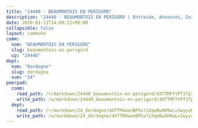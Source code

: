 ```yaml
---
title: "24440 - BEAUMONTOIS EN PERIGORD"
description: "24440 - BEAUMONTOIS EN PERIGORD | Entraide, Annonces, Initiatives"
date: 2020-01-11T14:09:21+09:00
collapsible: false
layout: commune
comm:
  nom: "BEAUMONTOIS EN PERIGORD"
  slug: beaumontois-en-perigord
  cp: "24440"
dept:
  nom: "Dordogne"
  slug: dordogne
  num: "24"
peerpad:
  comm:
    read_path: /r/markdown/24440_beaumontois-en-perigord/4XTTMFYtPf37p3enN8SLTRQbeadjd2tx92fC94A7r5FD2Lvy6
    write_path: /w/markdown/24440_beaumontois-en-perigord/4XTTMFYtPf37p3enN8SLTRQbeadjd2tx92fC94A7r5FD2Lvy6-K3TgUG49ohamVNX77MoL5Fiimr4XmaXAjk2KZMLF3FEuEVGcmNN92kiysef8rFxYZSqhmrcbdrWysV2F3tr6sUUFB1jaV7Q5MuUV19qjkDW7V8urrzA3NB5jAKv9TJa9JUHaHsFn
  dept:
    read_path: /r/markdown/24_dordogne/4XTTM4wenBP5v7iXqeBwXH9wLvJwyyuNKzLxRyGzSZXmCuzgg
    write_path: /w/markdown/24_dordogne/4XTTM4wenBP5v7iXqeBwXH9wLvJwyyuNKzLxRyGzSZXmCuzgg-K3TgUusQQUSAmJPXozCTSBeqjqksxkVWGVxtHwEFrs5RuocQr8weKG2oQg7MVeg2F9Hhv7ggtBiBU8D9pdXEPa9M67VU3BzgAG9BCtQw3VY3Xcxk2YSegk3iUXMkpicGxxJr7mWp
---
```


